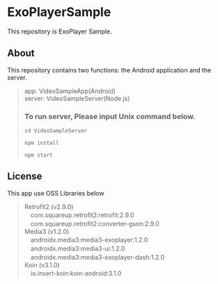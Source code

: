 # ExoPlayerSample
This repository is ExoPlayer Sample.

## About
This repository contains two functions: the Android application and the server.
  > app: VideoSampleApp(Android)  
  > server: VideoSampleServer(Node.js)  
  > ### To run server, Please input Unix command below.
  > ```
  > cd VideoSampleServer
  > ```
  > ```
  > npm install
  > ```
  > ```
  > npm start
  > ```

## License
This app use OSS Libraries below
  > Retrofit2 (v2.9.0)  
  > 　com.squareup.retrofit2:retrofit:2.9.0  
  > 　com.squareup.retrofit2:converter-gson:2.9.0  
  > Media3 (v1.2.0)  
  > 　androidx.media3:media3-exoplayer:1.2.0  
  > 　androidx.media3:media3-ui:1.2.0  
  > 　androidx.media3:media3-exoplayer-dash:1.2.0  
  > Koin (v3.1.0)  
  > 　io.insert-koin:koin-android:3.1.0  
 
